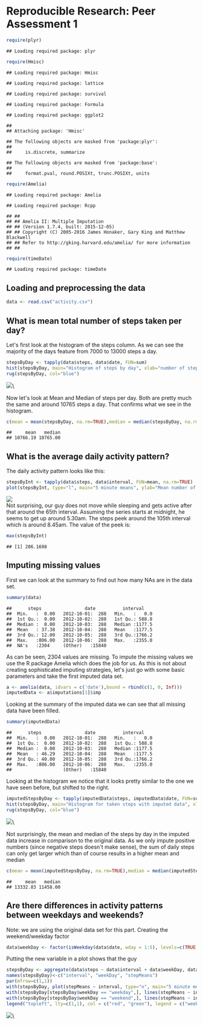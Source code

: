 # Reproducible Research: Peer Assessment 1

```r
require(plyr)
```

```
## Loading required package: plyr
```

```r
require(Hmisc)
```

```
## Loading required package: Hmisc
```

```
## Loading required package: lattice
```

```
## Loading required package: survival
```

```
## Loading required package: Formula
```

```
## Loading required package: ggplot2
```

```
## 
## Attaching package: 'Hmisc'
```

```
## The following objects are masked from 'package:plyr':
## 
##     is.discrete, summarize
```

```
## The following objects are masked from 'package:base':
## 
##     format.pval, round.POSIXt, trunc.POSIXt, units
```

```r
require(Amelia)
```

```
## Loading required package: Amelia
```

```
## Loading required package: Rcpp
```

```
## ## 
## ## Amelia II: Multiple Imputation
## ## (Version 1.7.4, built: 2015-12-05)
## ## Copyright (C) 2005-2016 James Honaker, Gary King and Matthew Blackwell
## ## Refer to http://gking.harvard.edu/amelia/ for more information
## ##
```

```r
require(timeDate)
```

```
## Loading required package: timeDate
```

## Loading and preprocessing the data

```r
data <- read.csv("activity.csv")
```

## What is mean total number of steps taken per day?
Let's first look at the histogram of the steps column. As we can see the majority of the days feature from 7000 to 13000 steps a day.

```r
stepsByDay <- tapply(data$steps, data$date, FUN=sum)
hist(stepsByDay, main="Histogram of steps by day", xlab="number of steps", ylab="Count", breaks = 25, col="red")
rug(stepsByDay, col="blue")
```

![](PA1_template_files/figure-html/unnamed-chunk-3-1.png)\

Now let's look at Mean and Median of steps per day. Both are pretty much the same and around 10765 steps a day. That confirms what we see in the histogram.

```r
c(mean = mean(stepsByDay, na.rm=TRUE),median = median(stepsByDay, na.rm=TRUE))
```

```
##     mean   median 
## 10766.19 10765.00
```

## What is the average daily activity pattern?
The daily activity pattern looks like this:

```r
stepsByInt <- tapply(data$steps, data$interval, FUN=mean, na.rm=TRUE)
plot(stepsByInt, type="l", main="5 minute means", ylab="Mean number of steps", xlab="Interval Index", col="red")
```

![](PA1_template_files/figure-html/unnamed-chunk-5-1.png)\
Not surprising, our guy does not move while sleeping and gets active after that around the 65th interval. Assuming the series starts at midnight, he seems to get up around 5.30am. The steps peek around the 105th interval which is around 8.45am. The value of the peek is:

```r
max(stepsByInt)
```

```
## [1] 206.1698
```

## Imputing missing values
First we can look at the summary to find out how many NAs are in the data set.

```r
summary(data)
```

```
##      steps                date          interval     
##  Min.   :  0.00   2012-10-01:  288   Min.   :   0.0  
##  1st Qu.:  0.00   2012-10-02:  288   1st Qu.: 588.8  
##  Median :  0.00   2012-10-03:  288   Median :1177.5  
##  Mean   : 37.38   2012-10-04:  288   Mean   :1177.5  
##  3rd Qu.: 12.00   2012-10-05:  288   3rd Qu.:1766.2  
##  Max.   :806.00   2012-10-06:  288   Max.   :2355.0  
##  NA's   :2304     (Other)   :15840
```
As can be seen, 2304 values are missing.
To impute the missing values we use the R package Amelia which does the job for us. As this is not about creating sophisticated imputing strategies, let's just go with some basic parameters and take the first imputed data set.


```r
a <- amelia(data, idvars = c('date'),bound = rbind(c(1, 0, Inf)))
imputedData <- a$imputations[1]$imp
```

Looking at the summary of the imputed data we can see that all missing data have been filled.

```r
summary(imputedData)
```

```
##      steps                date          interval     
##  Min.   :  0.00   2012-10-01:  288   Min.   :   0.0  
##  1st Qu.:  0.00   2012-10-02:  288   1st Qu.: 588.8  
##  Median :  0.00   2012-10-03:  288   Median :1177.5  
##  Mean   : 46.29   2012-10-04:  288   Mean   :1177.5  
##  3rd Qu.: 40.00   2012-10-05:  288   3rd Qu.:1766.2  
##  Max.   :806.00   2012-10-06:  288   Max.   :2355.0  
##                   (Other)   :15840
```

Looking at the histogram we notice that it looks pretty similar to the one we have seen before, but shifted to the right.

```r
imputedStepsByDay <- tapply(imputedData$steps, imputedData$date, FUN=sum)
hist(stepsByDay, main="Histogram for taken steps with imputed data", xlab="number of steps", ylab="Count", breaks = 25, col="red")
rug(stepsByDay, col="blue")
```

![](PA1_template_files/figure-html/unnamed-chunk-10-1.png)\

Not surprisingly, the mean and median of the steps by day in the imputed data increase in comparison to the original data. As we only impute positive numbers (since negative steps doesn't make sense), the sum of daily steps can only get larger which than of course results in a higher mean and median

```r
c(mean = mean(imputedStepsByDay, na.rm=TRUE),median = median(imputedStepsByDay, na.rm=TRUE))
```

```
##     mean   median 
## 13332.83 11458.00
```

## Are there differences in activity patterns between weekdays and weekends?

Note: we are using the original data set for this part.
Creating the weekend/weekday factor

```r
data$weekDay <- factor(isWeekday(data$date, wday = 1:5), levels=c(TRUE,FALSE), labels=c("weekend", "weekday"))
```

Putting the new variable in a plot shows that the guy

```r
stepsByDay <- aggregate(data$steps ~ data$interval + data$weekDay, data, mean)
names(stepsByDay)<-c("interval", "weekDay", "stepMeans")
par(mfrow=c(1,1))
with(stepsByDay, plot(stepMeans ~ interval, type="n", main="5 minute means by weekend/weekday",ylab="Mean number of steps", xlab="Interval Index"))  
with(stepsByDay[stepsByDay$weekDay == "weekday",], lines(stepMeans ~ interval, type="l", col="red"))  
with(stepsByDay[stepsByDay$weekDay == "weekend",], lines(stepMeans ~ interval, type="l", col="green" ))  
legend("topleft", lty=c(1,1), col = c("red", "green"), legend = c("weekday", "weekend"), seg.len=3)
```

![](PA1_template_files/figure-html/unnamed-chunk-13-1.png)\
